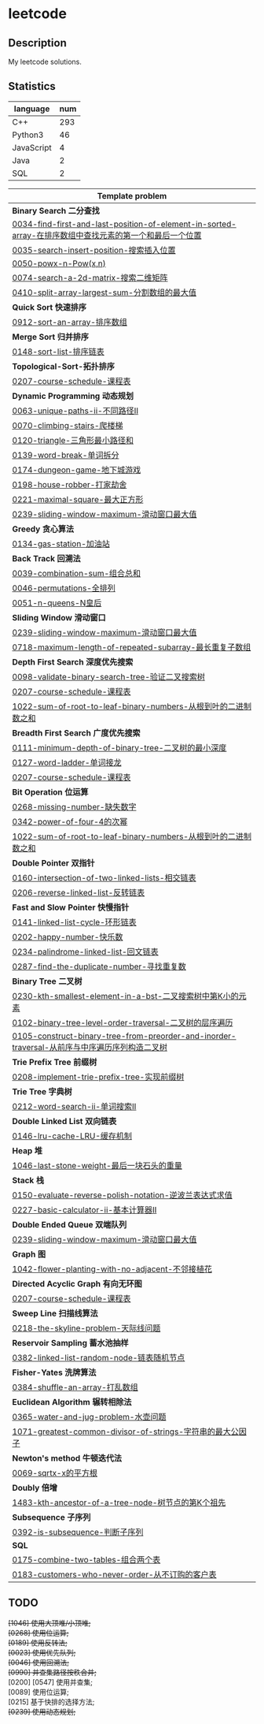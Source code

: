 # leetcode

## Description
My leetcode solutions.  

## Statistics  
|language   |num|  
|-----------|---|
|C++        |293|  
|Python3    |46 |  
|JavaScript |4  |  
|Java       |2  |  
|SQL        |2  |  

|Template problem|  
|----------------|  
|**Binary Search 二分查找**|  
|[0034-find-first-and-last-position-of-element-in-sorted-array-在排序数组中查找元素的第一个和最后一个位置](./0034-find-first-and-last-position-of-element-in-sorted-array-在排序数组中查找元素的第一个和最后一个位置/)|
|[0035-search-insert-position-搜索插入位置](./0035-search-insert-position-搜索插入位置/)|
|[0050-powx-n-Pow(x,n)](./0050-powx-n-Pow(x,n)/)|
|[0074-search-a-2d-matrix-搜索二维矩阵](./0074-search-a-2d-matrix-搜索二维矩阵/)|
|[0410-split-array-largest-sum-分割数组的最大值](./0410-split-array-largest-sum-分割数组的最大值/)|
|**Quick Sort 快速排序**|  
|[0912-sort-an-array-排序数组](./0912-sort-an-array-排序数组/)|
|**Merge Sort 归并排序**|  
|[0148-sort-list-排序链表](./0148-sort-list-排序链表/)|
|**Topological-Sort-拓扑排序**|  
|[0207-course-schedule-课程表](./0207-course-schedule-课程表/)|
|**Dynamic Programming 动态规划**|  
|[0063-unique-paths-ii-不同路径II](./0063-unique-paths-ii-不同路径II/)      |
|[0070-climbing-stairs-爬楼梯](./0070-climbing-stairs-爬楼梯/)              |
|[0120-triangle-三角形最小路径和](./0120-triangle-三角形最小路径和/)         |
|[0139-word-break-单词拆分](./0139-word-break-单词拆分/)                    |
|[0174-dungeon-game-地下城游戏](./0174-dungeon-game-地下城游戏/)            |
|[0198-house-robber-打家劫舍](./0198-house-robber-打家劫舍/)                |
|[0221-maximal-square-最大正方形](./0221-maximal-square-最大正方形/)        |
|[0239-sliding-window-maximum-滑动窗口最大值](./0239-sliding-window-maximum-滑动窗口最大值/)|
|**Greedy 贪心算法**|  
|[0134-gas-station-加油站](./0134-gas-station-加油站/)    |
|**Back Track 回溯法**|  
|[0039-combination-sum-组合总和](./0039-combination-sum-组合总和/)  |
|[0046-permutations-全排列](./0046-permutations-全排列/)            |
|[0051-n-queens-N皇后](./0051-n-queens-N皇后/)                      |
|**Sliding Window 滑动窗口**|  
|[0239-sliding-window-maximum-滑动窗口最大值](./0239-sliding-window-maximum-滑动窗口最大值/)|  
|[0718-maximum-length-of-repeated-subarray-最长重复子数组](./0718-maximum-length-of-repeated-subarray-最长重复子数组/)|  
|**Depth First Search 深度优先搜索**|  
|[0098-validate-binary-search-tree-验证二叉搜索树](./0098-validate-binary-search-tree-验证二叉搜索树/)  |
|[0207-course-schedule-课程表](./0207-course-schedule-课程表/)|
|[1022-sum-of-root-to-leaf-binary-numbers-从根到叶的二进制数之和](./1022-sum-of-root-to-leaf-binary-numbers-从根到叶的二进制数之和/) |
|**Breadth First Search 广度优先搜索**|
|[0111-minimum-depth-of-binary-tree-二叉树的最小深度](./0111-minimum-depth-of-binary-tree-二叉树的最小深度/)|
|[0127-word-ladder-单词接龙](./0127-word-ladder-单词接龙/)|  
|[0207-course-schedule-课程表](./0207-course-schedule-课程表/)|
|**Bit Operation 位运算**|  
|[0268-missing-number-缺失数字](./0268-missing-number-缺失数字/)                |
|[0342-power-of-four-4的次幂](./0342-power-of-four-4的次幂/)                    |
|[1022-sum-of-root-to-leaf-binary-numbers-从根到叶的二进制数之和](./1022-sum-of-root-to-leaf-binary-numbers-从根到叶的二进制数之和/)|
|**Double Pointer 双指针**|  
|[0160-intersection-of-two-linked-lists-相交链表](./0160-intersection-of-two-linked-lists-相交链表/)    |
|[0206-reverse-linked-list-反转链表](./0206-reverse-linked-list-反转链表/)                              |
|**Fast and Slow Pointer 快慢指针**|  
|[0141-linked-list-cycle-环形链表](./0141-linked-list-cycle-环形链表/)                      |
|[0202-happy-number-快乐数](./0202-happy-number-快乐数/)                                    |
|[0234-palindrome-linked-list-回文链表](./0234-palindrome-linked-list-回文链表/)            | 
|[0287-find-the-duplicate-number-寻找重复数](./0287-find-the-duplicate-number-寻找重复数/)  |
|**Binary Tree 二叉树**|  
|[0230-kth-smallest-element-in-a-bst-二叉搜索树中第K小的元素](./0230-kth-smallest-element-in-a-bst-二叉搜索树中第K小的元素/)  |
|[0102-binary-tree-level-order-traversal-二叉树的层序遍历](./0102-binary-tree-level-order-traversal-二叉树的层序遍历/)    |
|[0105-construct-binary-tree-from-preorder-and-inorder-traversal-从前序与中序遍历序列构造二叉树](./0105-construct-binary-tree-from-preorder-and-inorder-traversal-从前序与中序遍历序列构造二叉树/)|
|**Trie Prefix Tree 前缀树**|  
|[0208-implement-trie-prefix-tree-实现前缀树](./0208-implement-trie-prefix-tree-实现前缀树/)|  
|**Trie Tree 字典树**|  
|[0212-word-search-ii-单词搜索II](./0212-word-search-ii-单词搜索II/)  
|**Double Linked List 双向链表**|  
|[0146-lru-cache-LRU-缓存机制](./0146-lru-cache-LRU-缓存机制/)|  
|**Heap 堆**|  
|[1046-last-stone-weight-最后一块石头的重量](./1046-last-stone-weight-最后一块石头的重量/)|  
|**Stack 栈**|  
|[0150-evaluate-reverse-polish-notation-逆波兰表达式求值](./0150-evaluate-reverse-polish-notation-逆波兰表达式求值/)     |  
|[0227-basic-calculator-ii-基本计算器II](./0227-basic-calculator-ii-基本计算器II/)                      |  
|**Double Ended Queue 双端队列**|   
|[0239-sliding-window-maximum-滑动窗口最大值](./0239-sliding-window-maximum-滑动窗口最大值/)|  
|**Graph 图**|  
|[1042-flower-planting-with-no-adjacent-不邻接植花](./1042-flower-planting-with-no-adjacent-不邻接植花/)|  
|**Directed Acyclic Graph 有向无环图**|  
|[0207-course-schedule-课程表](./0207-course-schedule-课程表/)|  
|**Sweep Line 扫描线算法**|  
|[0218-the-skyline-problem-天际线问题](./0218-the-skyline-problem-天际线问题/)|  
|**Reservoir Sampling 蓄水池抽样**|  
|[0382-linked-list-random-node-链表随机节点](./0382-linked-list-random-node-链表随机节点/)|  
|**Fisher-Yates 洗牌算法**|  
|[0384-shuffle-an-array-打乱数组](./0384-shuffle-an-array-打乱数组/)|  
|**Euclidean Algorithm 辗转相除法**|  
|[0365-water-and-jug-problem-水壶问题](./0365-water-and-jug-problem-水壶问题/)|
|[1071-greatest-common-divisor-of-strings-字符串的最大公因子](./1071-greatest-common-divisor-of-strings-字符串的最大公因子/)|
|**Newton's method 牛顿迭代法**|  
|[0069-sqrtx-x的平方根](./0069-sqrtx-x的平方根/)
|**Doubly 倍增**|  
|[1483-kth-ancestor-of-a-tree-node-树节点的第K个祖先](./1483-kth-ancestor-of-a-tree-node-树节点的第K个祖先/)
|**Subsequence 子序列**|
|[0392-is-subsequence-判断子序列](./0392-is-subsequence-判断子序列/)|
|**SQL**|  
|[0175-combine-two-tables-组合两个表](./0175-combine-two-tables-组合两个表/)|
|[0183-customers-who-never-order-从不订购的客户表](./0183-customers-who-never-order-从不订购的客户表/)|




## TODO  
~~[1046] 使用大顶堆/小顶堆;~~  
~~[0268] 使用位运算;~~  
~~[0189] 使用反转法;~~  
~~[0023] 使用优先队列;~~  
~~[0046] 使用回溯法;~~  
~~[0990] 并查集路径按秩合并;~~  
[0200] [0547] 使用并查集;   
[0089] 使用位运算;  
[0215] 基于快排的选择方法;   
~~[0239] 使用动态规划;~~  